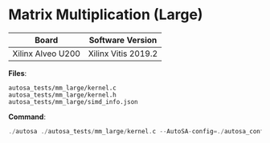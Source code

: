 # Matrix Multiplication (Large)

Board        | Software Version
-------------|-----------------
Xilinx Alveo U200 | Xilinx Vitis 2019.2

__Files__:
```
autosa_tests/mm_large/kernel.c
autosa_tests/mm_large/kernel.h
autosa_tests/mm_large/simd_info.json
```

__Command__:
```c
./autosa ./autosa_tests/mm_large/kernel.c --AutoSA-config=./autosa_config/autosa_config.json --target=autosa_hls_c --AutoSA-autosa --AutoSA-two-level-buffer --AutoSA-uram --isl-schedule-whole-component --AutoSA-output-dir=./autosa.tmp/output --sa-sizes="{kernel[0]->array_part[260,128,256];kernel[0]->array_part_L2[4,4,4];kernel[0]->latency[26,16];kernel[0]->simd[8]}" --AutoSA-simd-info=./autosa_tests/mm_large/simd_info.json
```
